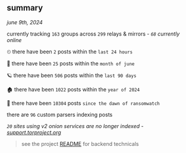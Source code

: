 
## summary
_june 9th, 2024_

currently tracking `163` groups across `299` relays & mirrors - _`68` currently online_

⏲ there have been `2` posts within the `last 24 hours`

🦈 there have been `25` posts within the `month of june`

🪐 there have been `506` posts within the `last 90 days`

🏚 there have been `1022` posts within the `year of 2024`

🦕 there have been `10304` posts `since the dawn of ransomwatch`

there are `96` custom parsers indexing posts

_`20` sites using v2 onion services are no longer indexed - [support.torproject.org](https://support.torproject.org/onionservices/v2-deprecation/)_

> see the project [README](https://github.com/joshhighet/ransomwatch#ransomwatch--) for backend technicals
